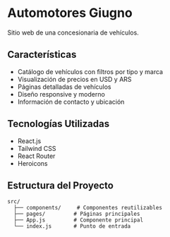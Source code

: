# Automotores Giugno

Sitio web de una concesionaria de vehículos.

## Características

- Catálogo de vehículos con filtros por tipo y marca
- Visualización de precios en USD y ARS
- Páginas detalladas de vehículos
- Diseño responsive y moderno
- Información de contacto y ubicación

## Tecnologías Utilizadas

- React.js
- Tailwind CSS
- React Router
- Heroicons

## Estructura del Proyecto

```
src/
  ├── components/     # Componentes reutilizables
  ├── pages/         # Páginas principales
  ├── App.js         # Componente principal
  └── index.js       # Punto de entrada
```

